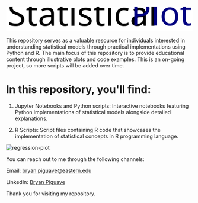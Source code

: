 
<p align="center">
  <img src="drawing.svg" />
</p>


This repository serves as a valuable resource for individuals interested in understanding statistical models through practical implementations using Python and R. The main focus of this repository is to provide educational content through illustrative plots and code examples. This is an on-going project, so more scripts will be added over time. 

# In this repository, you'll find:

1. Jupyter Notebooks and Python scripts: Interactive notebooks featuring Python implementations of statistical models alongside detailed explanations.

2. R Scripts: Script files containing R code that showcases the implementation of statistical concepts in R programming language.

![regression-plot](https://imgur.com/NYoRSUg.gif)


You can reach out to me through the following channels:

Email: bryan.piguave@eastern.edu

LinkedIn: [Bryan Piguave](https://www.linkedin.com/in/bryan-piguave-llano/)

Thank you for visiting my repository. 




